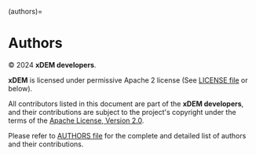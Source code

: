 (authors)=
# Authors

© 2024 **xDEM developers**.

**xDEM** is licensed under permissive Apache 2 license (See [LICENSE file](license.md) or below).

All contributors listed in this document are part of the **xDEM developers**, and their
contributions are subject to the project's copyright under the terms of the
[Apache License, Version 2.0](http://www.apache.org/licenses/LICENSE-2.0).

Please refer to [AUTHORS file](../../../AUTHORS.md) for the complete and detailed list of authors and their contributions.
